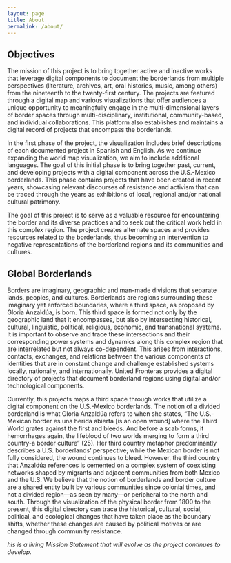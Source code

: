 ```yaml
---
layout: page
title: About
permalink: /about/
---
```


## Objectives

The mission of this project is to bring together active and inactive works that leverage digital components to document the borderlands from multiple perspectives (literature, archives, art, oral histories, music, among others) from the nineteenth to the twenty-first century. The projects are featured through a digital map and various visualizations that offer audiences a unique opportunity to meaningfully engage in the multi-dimensional layers of border spaces through multi-disciplinary, institutional, community-based, and individual collaborations. This platform also establishes and maintains a digital record of projects that encompass the borderlands.

In the first phase of the project, the visualization includes brief descriptions of each documented project in Spanish and English. As we continue expanding the world map visualization, we aim to include additional languages. The goal of this initial phase is to bring together past, current, and developing projects with a digital component across the U.S.-Mexico borderlands. This phase contains projects that have been created in recent years, showcasing relevant discourses of resistance and activism that can be traced through the years as exhibitions of local, regional and/or national cultural patrimony.

The goal of this project is to serve as a valuable resource for encountering the border and its diverse practices and to seek out the critical work held in this complex region. The project creates alternate spaces and provides resources related to the borderlands, thus becoming an intervention to negative representations of the borderland regions and its communities and cultures.


## Global Borderlands

Borders are imaginary, geographic and man-made divisions that separate lands, peoples, and cultures. Borderlands are regions surrounding these imaginary yet enforced boundaries, where a third space, as proposed by Gloria Anzaldúa, is born. This third space is formed not only by the geographic land that it encompasses, but also by intersecting historical, cultural, linguistic, political, religious, economic, and transnational systems. It is important to observe and trace these intersections and their corresponding power systems and dynamics along this complex region that are interrelated but not always co-dependent. This arises from interactions, contacts, exchanges, and relations between the various components of identities that are in constant change and challenge established systems locally, nationally, and internationally. United Fronteras provides a digital directory of projects that document borderland regions using digital and/or technological components.

Currently, this projects maps a third space through works that utilize a digital component on the U.S.-Mexico borderlands. The notion of a divided borderland is what Gloria Anzaldúa refers to when she states, “The U.S.-Mexican border es una herida abierta [is an open wound] where the Third World grates against the first and bleeds. And before a scab forms, it hemorrhages again, the lifeblood of two worlds merging to form a third country-a border culture” (25). Her third country metaphor predominantly describes a U.S. borderlands’ perspective; while the Mexican border is not fully considered, the wound continues to bleed. However, the third country that Anzaldúa references is cemented on a complex system of coexisting networks shaped by migrants and adjacent communities from both Mexico and the U.S. We believe that the notion of borderlands and border culture are a shared entity built by various communities since colonial times, and not a divided region—as seen by many—or peripheral to the north and south. Through the visualization of the physical border from 1800 to the present, this digital directory can trace the historical, cultural, social, political, and ecological changes that have taken place as the boundary shifts, whether these changes are caused by political motives or are changed through community resistance.

*his is a living Mission Statement that will evolve as the project continues to develop.*
